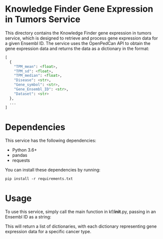 # Knowledge Finder Gene Expression in Tumors Service

This directory contains the Knowledge Finder gene expression in tumors service, which is designed to retrieve and process gene expression data for a given Ensembl ID. The service uses the OpenPedCan API to obtain the gene expression data and returns the data as a dictionary in the format:

```python
[
  {
    "TPM_mean": <float>,
    "TPM_sd": <float>,
    "TPM_median": <float>,
    "Disease": <str>,
    "Gene_symbol": <str>,
    "Gene_Ensembl_ID": <str>,
    "Dataset": <str>
  },
  ...
]
```

# Dependencies
This service has the following dependencies:

* Python 3.6+
* pandas
* requests

You can install these dependencies by running:
```shell
pip install -r requirements.txt
```

# Usage
To use this service, simply call the main function in kf/__init__.py, passing in an Ensembl ID as a string:

This will return a list of dictionaries, with each dictionary representing gene expression data for a specific cancer type.